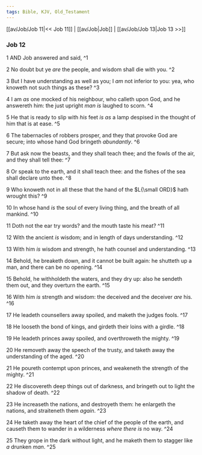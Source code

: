 ```yaml
---
tags: Bible, KJV, Old_Testament
---
```


[[av/Job/Job 11|<< Job 11]] | [[av/Job|Job]] | [[av/Job/Job 13|Job 13 >>]]

### Job 12

1 AND Job answered and said, ^1

2 No doubt but ye _are_ the people, and wisdom shall die with you. ^2

3 But I have understanding as well as you; I _am_ not inferior to you: yea, who knoweth not such things as these? ^3

4 I am _as_ one mocked of his neighbour, who calleth upon God, and he answereth him: the just upright _man_ _is_ laughed to scorn. ^4

5 He that is ready to slip with _his_ feet _is_ _as_ a lamp despised in the thought of him that is at ease. ^5

6 The tabernacles of robbers prosper, and they that provoke God are secure; into whose hand God bringeth _abundantly_. ^6

7 But ask now the beasts, and they shall teach thee; and the fowls of the air, and they shall tell thee: ^7

8 Or speak to the earth, and it shall teach thee: and the fishes of the sea shall declare unto thee. ^8

9 Who knoweth not in all these that the hand of the $L{\small ORD}$ hath wrought this? ^9

10 In whose hand _is_ the soul of every living thing, and the breath of all mankind. ^10

11 Doth not the ear try words? and the mouth taste his meat? ^11

12 With the ancient _is_ wisdom; and in length of days understanding. ^12

13 With him _is_ wisdom and strength, he hath counsel and understanding. ^13

14 Behold, he breaketh down, and it cannot be built again: he shutteth up a man, and there can be no opening. ^14

15 Behold, he withholdeth the waters, and they dry up: also he sendeth them out, and they overturn the earth. ^15

16 With him _is_ strength and wisdom: the deceived and the deceiver _are_ his. ^16

17 He leadeth counsellers away spoiled, and maketh the judges fools. ^17

18 He looseth the bond of kings, and girdeth their loins with a girdle. ^18

19 He leadeth princes away spoiled, and overthroweth the mighty. ^19

20 He removeth away the speech of the trusty, and taketh away the understanding of the aged. ^20

21 He poureth contempt upon princes, and weakeneth the strength of the mighty. ^21

22 He discovereth deep things out of darkness, and bringeth out to light the shadow of death. ^22

23 He increaseth the nations, and destroyeth them: he enlargeth the nations, and straiteneth them _again_. ^23

24 He taketh away the heart of the chief of the people of the earth, and causeth them to wander in a wilderness _where_ _there_ _is_ no way. ^24

25 They grope in the dark without light, and he maketh them to stagger like _a_ drunken _man_. ^25
